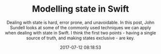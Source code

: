 ---
title: "Modelling state in Swift"
subtitle: "Dealing with state is hard, error prone, and unavoidable. In this post, John Sundell looks at some of the commonly used techniques we can apply when dealing with state in Swift. I think the first two points - having a single source of truth, and making states exclusive - are key."
tags: ["state","enums"]
link: "https://www.swiftbysundell.com/posts/modelling-state-in-swift"
date: "2017-07-12 08:18:53"
---